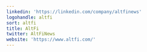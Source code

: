 ```yaml
---
linkedin: 'https://linkedin.com/company/altfinews'
logohandle: altfi
sort: altfi
title: AltFi
twitter: AltFiNews
website: 'https://www.altfi.com/'
---
```

